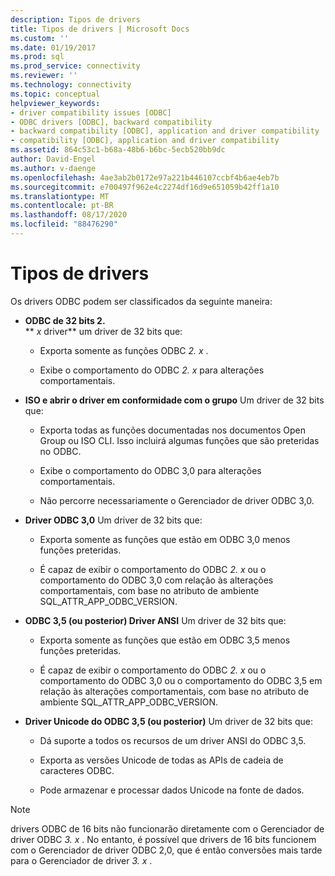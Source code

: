```yaml
---
description: Tipos de drivers
title: Tipos de drivers | Microsoft Docs
ms.custom: ''
ms.date: 01/19/2017
ms.prod: sql
ms.prod_service: connectivity
ms.reviewer: ''
ms.technology: connectivity
ms.topic: conceptual
helpviewer_keywords:
- driver compatibility issues [ODBC]
- ODBC drivers [ODBC], backward compatibility
- backward compatibility [ODBC], application and driver compatibility
- compatibility [ODBC], application and driver compatibility
ms.assetid: 864c53c1-b68a-48b6-b6bc-5ecb520bb9dc
author: David-Engel
ms.author: v-daenge
ms.openlocfilehash: 4ae3ab2b0172e97a221b446107ccbf4b6ae4eb7b
ms.sourcegitcommit: e700497f962e4c2274df16d9e651059b42ff1a10
ms.translationtype: MT
ms.contentlocale: pt-BR
ms.lasthandoff: 08/17/2020
ms.locfileid: "88476290"
---
```

# <a name="types-of-drivers"></a>Tipos de drivers
Os drivers ODBC podem ser classificados da seguinte maneira:  
  
-   **ODBC de 32 bits 2.**  
     ** _x_ driver** um driver de 32 bits que:  
  
    -   Exporta somente as funções ODBC *2. x* .  
  
    -   Exibe o comportamento do ODBC *2. x* para alterações comportamentais.  
  
-   **ISO e abrir o driver em conformidade com o grupo** Um driver de 32 bits que:  
  
    -   Exporta todas as funções documentadas nos documentos Open Group ou ISO CLI. Isso incluirá algumas funções que são preteridas no ODBC.  
  
    -   Exibe o comportamento do ODBC 3,0 para alterações comportamentais.  
  
    -   Não percorre necessariamente o Gerenciador de driver ODBC 3,0.  
  
-   **Driver ODBC 3,0** Um driver de 32 bits que:  
  
    -   Exporta somente as funções que estão em ODBC 3,0 menos funções preteridas.  
  
    -   É capaz de exibir o comportamento do ODBC *2. x* ou o comportamento do ODBC 3,0 com relação às alterações comportamentais, com base no atributo de ambiente SQL_ATTR_APP_ODBC_VERSION.  
  
-   **ODBC 3,5 (ou posterior) Driver ANSI** Um driver de 32 bits que:  
  
    -   Exporta somente as funções que estão em ODBC 3,5 menos funções preteridas.  
  
    -   É capaz de exibir o comportamento do ODBC *2. x* ou o comportamento do ODBC 3,0 ou o comportamento do ODBC 3,5 em relação às alterações comportamentais, com base no atributo de ambiente SQL_ATTR_APP_ODBC_VERSION.  
  
-   **Driver Unicode do ODBC 3,5 (ou posterior)** Um driver de 32 bits que:  
  
    -   Dá suporte a todos os recursos de um driver ANSI do ODBC 3,5.  
  
    -   Exporta as versões Unicode de todas as APIs de cadeia de caracteres ODBC.  
  
    -   Pode armazenar e processar dados Unicode na fonte de dados.  
  
> [!NOTE]  
>  drivers ODBC de 16 bits não funcionarão diretamente com o Gerenciador de driver ODBC *3. x* . No entanto, é possível que drivers de 16 bits funcionem com o Gerenciador de driver ODBC 2,0, que é então conversões mais tarde para o Gerenciador de driver *3. x* .
